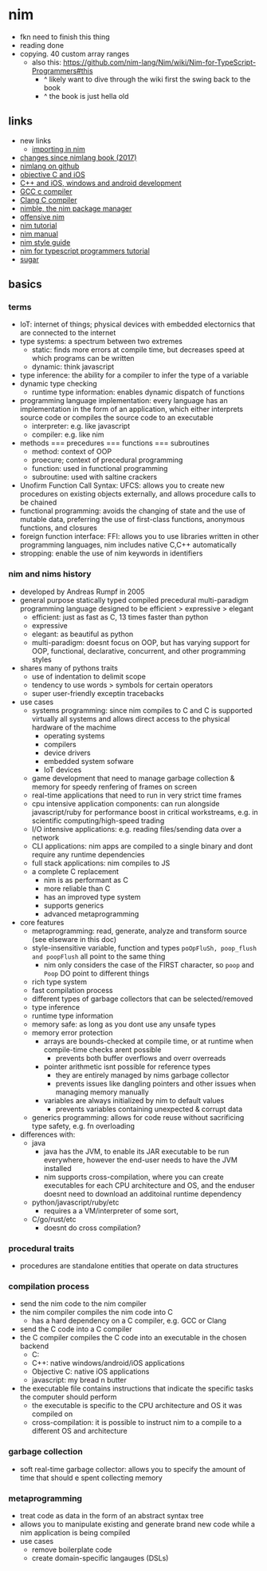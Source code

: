 # nim

- fkn need to finish this thing
- reading done
- copying. 40 custom array ranges
  - also this: https://github.com/nim-lang/Nim/wiki/Nim-for-TypeScript-Programmers#this
    - ^ likely want to dive through the wiki first the swing back to the book
    - ^ the book is just hella old

## links

- new links
  - [importing in nim](https://narimiran.github.io/2019/07/01/nim-import.html)
- [changes since nimlang book (2017)](https://deepakg.github.io/nim/2019/09/28/nim-in-action-errata.html)
- [nimlang on github](https://github.com/nim-lang/)
- [objective C and iOS](https://developer.apple.com/library/archive/documentation/Cocoa/Conceptual/ProgrammingWithObjectiveC/Introduction/Introduction.html)
- [C++ and iOS, windows and android development](https://devblogs.microsoft.com/cppblog/android-and-ios-development-with-c-in-visual-studio/)
- [GCC c compiler](https://gcc.gnu.org/)
- [Clang C compiler](http://clang.org/)
- [nimble, the nim package manager](https://github.com/nim-lang/nimble)
- [offensive nim](https://s3cur3th1ssh1t.github.io/Playing-with-OffensiveNim/)
- [nim tutorial](https://nim-lang.org/docs/tut1.html)
- [nim manual](https://nim-lang.org/docs/manual.html)
- [nim style guide](https://status-im.github.io/nim-style-guide/)
- [nim for typescript programmers tutorial](https://github.com/nim-lang/Nim/wiki/Nim-for-TypeScript-Programmers)
- [sugar](https://nim-lang.org/docs/sugar.html)

## basics

### terms

- IoT: internet of things; physical devices with embedded electornics that are connected to the internet
- type systems: a spectrum between two extremes
  - static: finds more errors at compile time, but decreases speed at which programs can be written
  - dynamic: think javascript
- type inference: the ability for a compiler to infer the type of a variable
- dynamic type checking
  - runtime type information: enables dynamic dispatch of functions
- programming language implementation: every language has an implementation in the form of an application, which either interprets source code or compiles the source code to an executable
  - interpreter: e.g. like javascript
  - compiler: e.g. like nim
- methods === precedures === functions === subroutines
  - method: context of OOP
  - proecure; context of precedural programming
  - function: used in functional programming
  - subroutine: used with saltine crackers
- Unofirm Function Call Syntax: UFCS: allows you to create new procedures on existing objects externally, and allows procedure calls to be chained
- functional programming: avoids the changing of state and the use of mutable data, preferring the use of first-class functions, anonymous functions, and closures
- foreign function interface: FFI: allows you to use libraries written in other programming languages, nim includes native C,C++ automatically
- stropping: enable the use of nim keywords in identifiers

### nim and nims history

- developed by Andreas Rumpf in 2005
- general purpose statically typed compiled precedural multi-paradigm programming language designed to be efficient > expressive > elegant
  - efficient: just as fast as C, 13 times faster than python
  - expressive
  - elegant: as beautiful as python
  - multi-paradigm: doesnt focus on OOP, but has varying support for OOP, functional, declarative, concurrent, and other programming styles
- shares many of pythons traits
  - use of indentation to delimit scope
  - tendency to use words > symbols for certain operators
  - super user-friendly exceptin tracebacks
- use cases
  - systems programming: since nim compiles to C and C is supported virtually all systems and allows direct access to the physical hardware of the machime
    - operating systems
    - compilers
    - device drivers
    - embedded system sofware
    - IoT devices
  - game development that need to manage garbage collection & memory for speedy renfering of frames on screen
  - real-time applications that need to run in very strict time frames
  - cpu intensive application components: can run alongside javascript/ruby for performance boost in critical workstreams, e.g. in scientific computing/high-speed trading
  - I/O intensive applications: e.g. reading files/sending data over a network
  - CLI applications: nim apps are compiled to a single binary and dont require any runtime dependencies
  - full stack applications: nim compiles to JS
  - a complete C replacement
    - nim is as performant as C
    - more reliable than C
    - has an improved type system
    - supports generics
    - advanced metaprogramming
- core features
  - metaprogramming: read, generate, analyze and transform source (see elseware in this doc)
  - style-insensitive variable, function and types `poOpFluSh, poop_flush and poopFlush` all point to the same thing
    - nim only considers the case of the FIRST character, so `poop` and `Poop` DO point to different things
  - rich type system
  - fast compilation process
  - different types of garbage collectors that can be selected/removed
  - type inference
  - runtime type information
  - memory safe: as long as you dont use any unsafe types
  - memory error protection
    - arrays are bounds-checked at compile time, or at runtime when compile-time checks arent possible
      - prevents both buffer overflows and overr overreads
    - pointer arithmetic isnt possible for reference types
      - they are entirely managed by nims garbage collector
      - prevents issues like dangling pointers and other issues when managing memory manually
    - variables are always initialized by nim to default values
      - prevents variables containing unexpected & corrupt data
  - generics programming: allows for code reuse without sacrificing type safety, e.g. fn overloading
- differences with:
  - java
    - java has the JVM, to enable its JAR executable to be run everywhere, however the end-user needs to have the JVM installed
    - nim supports cross-compilation, where you can create executables for each CPU architecture and OS, and the enduser doesnt need to download an additoinal runtime dependency
  - python/javascript/ruby/etc
    - requires a a VM/interpreter of some sort,
  - C/go/rust/etc
    - doesnt do cross compilation?

### procedural traits

- procedures are standalone entities that operate on data structures

### compilation process

- send the nim code to the nim compiler
- the nim compiler compiles the nim code into C
  - has a hard dependency on a C compiler, e.g. GCC or Clang
- send the C code into a C compiler
- the C compiler compiles the C code into an executable in the chosen backend
  - C:
  - C++: native windows/android/iOS applications
  - Objective C: native iOS applications
  - javascript: my bread n butter
- the executable file contains instructions that indicate the specific tasks the computer should perform
  - the executable is specific to the CPU architecture and OS it was compiled on
  - cross-compilation: it is possible to instruct nim to a compile to a different OS and architecture

### garbage collection

- soft real-time garbage collector: allows you to specify the amount of time that should e spent collecting memory

### metaprogramming

- treat code as data in the form of an abstract syntax tree
- allows you to manipulate existing and generate brand new code while a nim application is being compiled
- use cases
  - remove boilerplate code
  - create domain-specific langauges (DSLs)
